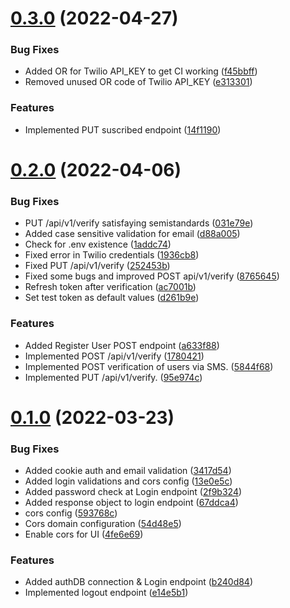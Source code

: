 # [0.3.0](https://github.com/Stacking-Up/auth-service/compare/v0.2.0...v0.3.0) (2022-04-27)


### Bug Fixes

* Added OR for Twilio API_KEY to get CI working ([f45bbff](https://github.com/Stacking-Up/auth-service/commit/f45bbffbdb35efbc8be83c8de9e26c3897cdddcb))
* Removed unused OR code of Twilio API_KEY ([e313301](https://github.com/Stacking-Up/auth-service/commit/e313301340d7c05a9713a37e7ef98d30d6ec0cdd))


### Features

* Implemented PUT suscribed endpoint ([14f1190](https://github.com/Stacking-Up/auth-service/commit/14f1190b791eb4eb907799449632084987d3b607))



# [0.2.0](https://github.com/Stacking-Up/auth-service/compare/v0.1.0...v0.2.0) (2022-04-06)


### Bug Fixes

*  PUT /api/v1/verify satisfaying semistandards ([031e79e](https://github.com/Stacking-Up/auth-service/commit/031e79e145f143bae6df7f14dede089b7d1c9c89))
* Added case sensitive validation for email ([d88a005](https://github.com/Stacking-Up/auth-service/commit/d88a00518e7cfd50652f38360ae8f10d5519ae60))
* Check for .env existence ([1addc74](https://github.com/Stacking-Up/auth-service/commit/1addc74202bc9b172dfc6088e96cc1430d877c62))
* Fixed error in Twilio credentials ([1936cb8](https://github.com/Stacking-Up/auth-service/commit/1936cb8fdd471ab5de1ef8e4a16714532165f2fd))
* Fixed PUT /api/v1/verify ([252453b](https://github.com/Stacking-Up/auth-service/commit/252453b64e6ec6f1958e1d16402b982f1d50eace))
* Fixed some bugs and improved POST api/v1/verify ([8765645](https://github.com/Stacking-Up/auth-service/commit/8765645221690a52b8c26fa0ad9a72a9e9729866))
* Refresh token after verification ([ac7001b](https://github.com/Stacking-Up/auth-service/commit/ac7001bc1cbac8c369ece72af102a275e9e643d1))
* Set test token as default values ([d261b9e](https://github.com/Stacking-Up/auth-service/commit/d261b9e65eb3cec88726b229dc6adb5ec3df46d2))


### Features

* Added Register User POST endpoint ([a633f88](https://github.com/Stacking-Up/auth-service/commit/a633f88dac192c832e7923917039ed0b29feeba7))
* Implemented POST /api/v1/verify ([1780421](https://github.com/Stacking-Up/auth-service/commit/1780421a42657cef446ff1be7212d7cc6ea09d5e))
* Implemented POST verification of users via SMS. ([5844f68](https://github.com/Stacking-Up/auth-service/commit/5844f68a4cc920a212639caf328a99d31fc2a05a))
* Implemented PUT /api/v1/verify. ([95e974c](https://github.com/Stacking-Up/auth-service/commit/95e974c99f4ae9c7b6d3a456ade54d94ac16aee5))



# [0.1.0](https://github.com/Stacking-Up/auth-service/compare/b240d84a33a8e77f9ab8b1d2b228f0ea2ad82811...v0.1.0) (2022-03-23)


### Bug Fixes

* Added cookie auth and email validation ([3417d54](https://github.com/Stacking-Up/auth-service/commit/3417d549aeebaf5e5d013e76551a3cd865a07af0))
* Added login validations and cors config ([13e0e5c](https://github.com/Stacking-Up/auth-service/commit/13e0e5c9151792eadc33d29fbfdd81387b655a1f))
* Added password check at Login endpoint ([2f9b324](https://github.com/Stacking-Up/auth-service/commit/2f9b3245c27a19a5f737247ee29473109781a503))
* Added response object to login endpoint ([67ddca4](https://github.com/Stacking-Up/auth-service/commit/67ddca45e81700ba68f468256d2d62706ba3102a))
* cors config ([593768c](https://github.com/Stacking-Up/auth-service/commit/593768c5647e921ebb638551b396e90a2b88a78d))
* Cors domain configuration ([54d48e5](https://github.com/Stacking-Up/auth-service/commit/54d48e59acf59523ee30007e2fd26d13e6cc1721))
* Enable cors for UI ([4fe6e69](https://github.com/Stacking-Up/auth-service/commit/4fe6e693919c39e94234f72f1e4b47a304973a5a))


### Features

* Added authDB connection & Login endpoint ([b240d84](https://github.com/Stacking-Up/auth-service/commit/b240d84a33a8e77f9ab8b1d2b228f0ea2ad82811))
* Implemented logout endpoint ([e14e5b1](https://github.com/Stacking-Up/auth-service/commit/e14e5b1b3ab360db5597715728403375d64888a0))



